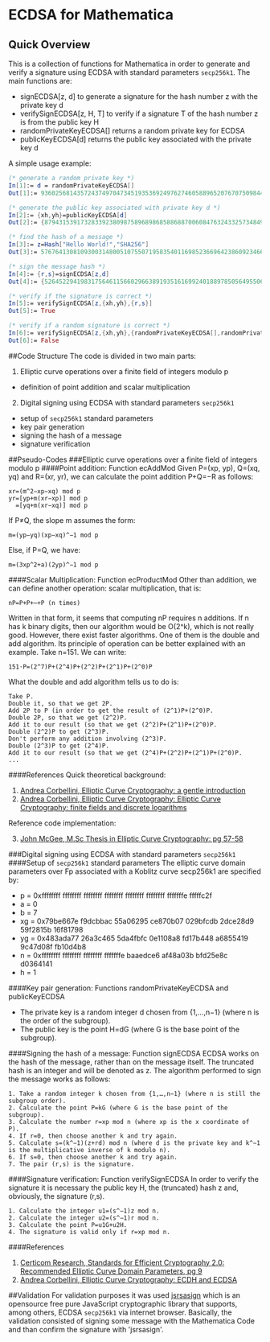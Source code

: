 # ECDSA for Mathematica
## Quick Overview
This is a collection of functions for Mathematica in order to generate and verify a signature using ECDSA with standard parameters `secp256k1`. The main functions are:
- signECDSA[z, d] to generate a signature for the hash number z with the private key d
- verifySignECDSA[z, H, T] to verify if a signature T of the hash number z is from the public key H
- randomPrivateKeyECDSA[] returns a random private key for ECDSA
- publicKeyECDSA[d] returns the public key associated with the private key d

A simple usage example:
```Mathematica
(* generate a random private key *)
In[1]:= d = randomPrivateKeyECDSA[]
Out[1]:= 93602568143572437497047345193536924976274605889652076707509844737444328626670

(* generate the public key associated with private key d *)
In[2]:= {xh,yh}=publicKeyECDSA[d]
Out[2]:= {87943153917328339238098758968986858868870060847632433257348495687910286253282, 114510692297125386214880916984900906876306824610921820870708215390655128572828}

(* find the hash of a message *)
In[3]:= z=Hash["Hello World!","SHA256"]
Out[3]:= 57676413081093003148005107550719583540116985236696423860923466490497932824681

(* sign the message hash *)
In[4]:= {r,s}=signECDSA[z,d]
Out[4]:= {52645229419831756461156602966389193516169924018897850564955063216321799997576, 105208277479664712928314923396354361130135526252419945028148626557358697529330}

(* verify if the signature is correct *)
In[5]:= verifySignECDSA[z,{xh,yh},{r,s}]
Out[5]:= True

(* verify if a random signature is correct *)
In[6]:= verifySignECDSA[z,{xh,yh},{randomPrivateKeyECDSA[],randomPrivateKeyECDSA[]}]
Out[6]:= False
```

##Code Structure
The code is divided in two main parts:

1. Elliptic curve operations over a finite field of integers modulo p
  - definition of point addition and scalar multiplication
  
2. Digital signing using ECDSA with standard parameters `secp256k1`
  - setup of `secp256k1` standard parameters
  - key pair generation
  - signing the hash of a message
  - signature verification

##Pseudo-Codes
###Elliptic curve operations over a finite field of integers modulo p
####Point addition: Function ecAddMod
Given P=(xp, yp), Q=(xq, yq) and R=(xr, yr), we can calculate the point addition P+Q=−R as follows:
```
xr=(m^2−xp−xq) mod p
yr=[yp+m(xr−xp)] mod p
  =[yq+m(xr−xq)] mod p
```
If P≠Q, the slope m assumes the form:
```
m=(yp−yq)(xp−xq)^−1 mod p
```
Else, if P=Q, we have:
```
m=(3xp^2+a)(2yp)^−1 mod p
```
####Scalar Multiplication: Function ecProductMod
Other than addition, we can define another operation: scalar multiplication, that is:
```
nP=P+P+⋯+P (n times)
```
Written in that form, it seems that computing nP requires n additions. If n has k binary digits, then our algorithm would be O(2^k), which is not really good. However, there exist faster algorithms. One of them is the double and add algorithm.
Its principle of operation can be better explained with an example. Take n=151. We can write:
```
151⋅P=(2^7)P+(2^4)P+(2^2)P+(2^1)P+(2^0)P
```
What the double and add algorithm tells us to do is:
```
Take P.
Double it, so that we get 2P.
Add 2P to P (in order to get the result of (2^1)P+(2^0)P.
Double 2P, so that we get (2^2)P.
Add it to our result (so that we get (2^2)P+(2^1)P+(2^0)P.
Double (2^2)P to get (2^3)P.
Don't perform any addition involving (2^3)P.
Double (2^3)P to get (2^4)P.
Add it to our result (so that we get (2^4)P+(2^2)P+(2^1)P+(2^0)P.
...
```
####References
Quick theoretical background:

1. [Andrea Corbellini, Elliptic Curve Cryptography: a gentle introduction](http://andrea.corbellini.name/2015/05/17/elliptic-curve-cryptography-a-gentle-introduction/)
2. [Andrea Corbellini, Elliptic Curve Cryptography: Elliptic Curve Cryptography: finite fields and discrete logarithms](http://andrea.corbellini.name/2015/05/23/elliptic-curve-cryptography-finite-fields-and-discrete-logarithms/)

Reference code implementation:

3. [John McGee, M.Sc Thesis in Elliptic Curve Cryptography: pg 57-58](https://theses.lib.vt.edu/theses/available/etd-04252006-161727/unrestricted/SchoofsAlgorithmThesisMcGee.pdf)

###Digital signing using ECDSA with standard parameters `secp256k1`
####Setup of `secp256k1` standard parameters
The elliptic curve domain parameters over Fp associated with a Koblitz curve secp256k1 are specified by:
  - p = 0xffffffff ffffffff ffffffff ffffffff ffffffff ffffffff fffffffe fffffc2f
  - a = 0
  - b = 7
  - xg = 0x79be667e f9dcbbac 55a06295 ce870b07 029bfcdb 2dce28d9 59f2815b 16f81798
  - yg = 0x483ada77 26a3c465 5da4fbfc 0e1108a8 fd17b448 a6855419 9c47d08f fb10d4b8
  - n = 0xffffffff ffffffff ffffffff fffffffe baaedce6 af48a03b bfd25e8c d0364141
  - h = 1

####Key pair generation: Functions randomPrivateKeyECDSA and publicKeyECDSA
  - The private key is a random integer d chosen from {1,…,n−1} (where n is the order of the subgroup).
  - The public key is the point H=dG (where G is the base point of the subgroup).

####Signing the hash of a message: Function signECDSA
ECDSA works on the hash of the message, rather than on the message itself. The truncated hash is an integer and will be denoted as z. The algorithm performed to sign the message works as follows:

```
1. Take a random integer k chosen from {1,…,n−1} (where n is still the subgroup order).
2. Calculate the point P=kG (where G is the base point of the subgroup).
3. Calculate the number r=xp mod n (where xp is the x coordinate of P).
4. If r=0, then choose another k and try again.
5. Calculate s=(k^−1)(z+rd) mod n (where d is the private key and k^−1 is the multiplicative inverse of k modulo n).
6. If s=0, then choose another k and try again.
7. The pair (r,s) is the signature.
```

####Signature verification: Function verifySignECDSA
In order to verify the signature it is necessary the public key H, the (truncated) hash z and, obviously, the signature (r,s).

```
1. Calculate the integer u1=(s^−1)z mod n.
2. Calculate the integer u2=(s^−1)r mod n.
3. Calculate the point P=u1G+u2H.
4. The signature is valid only if r=xp mod n.
```

####References

1. [Certicom Research, Standards for Efficient Cryptography 2.0: Recommended Elliptic Curve Domain Parameters, pg 9](http://www.secg.org/sec2-v2.pdf)
2. [Andrea Corbellini, Elliptic Curve Cryptography: ECDH and ECDSA](http://andrea.corbellini.name/2015/05/30/elliptic-curve-cryptography-ecdh-and-ecdsa/)


##Validation
For validation purposes it was used [jsrsasign](https://kjur.github.io/jsrsasign/sample-ecdsa.html) which is an opensource free pure JavaScript cryptographic library that supports, among others, ECDSA `secp256k1` via internet browser. Basically, the validation consisted of signing some message with the Mathematica Code and than confirm the signature with 'jsrsasign'.

